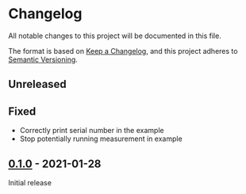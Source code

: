 # Changelog

All notable changes to this project will be documented in this file.

The format is based on [Keep a Changelog](https://keepachangelog.com/en/1.0.0/),
and this project adheres to [Semantic Versioning](https://semver.org/spec/v2.0.0.html).

## Unreleased

## Fixed

 * Correctly print serial number in the example
 * Stop potentially running measurement in example

## [0.1.0] - 2021-01-28

Initial release

[0.1.0]: https://github.com/Sensirion/arduino-i2c-scd4x/releases/tag/0.1.0
